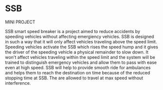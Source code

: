 # SSB
MINI PROJECT

SSB smart speed breaker is a project aimed to reduce accidents by speeding vehicles without affecting emergiency vehicles.
SSB is designed in such a way that it will only affect vehicles traveling above the speed limit. Speeding vehicles activate the SSB which rises the speed hump and it gives the driver of the speeding vehicle a physical remainder to slow down. It won't affect vehicles traveling within the speed limit and the system will be trained to distinguish emergency vehicles and allow them to pass with ease even at high speed. 
SSB will help to provide smooth ride for ambulances and helps them to reach the destination on time because of the reduced stopping time at SSB. The are allowed to travel at max speed without interference. 
	
